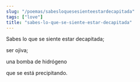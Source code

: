 ```yaml
---
slug: "/poemas/sabesloquesesienteestardecapitada"
tags: ["love"]
title: "sabes-lo-que-se-siente-estar-decapitada"
---
```

Sabes lo que se siente estar decapitada;

ser ojiva;

una bomba de hidrógeno

que se está precipitando.